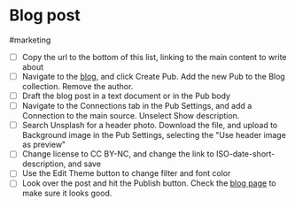 # Blog post

#marketing

- [ ] Copy the url to the bottom of this list, linking to the main content to write about
- [ ] Navigate to the [blog](https://www.mediastudies.press/blog), and click Create Pub. Add the new Pub to the Blog collection. Remove the author. 
- [ ] Draft the blog post in a text document or in the Pub body
- [ ] Navigate to the Connections tab in the Pub Settings, and add a Connection to the main source. Unselect Show description.
- [ ] Search Unsplash for a header photo. Download the file, and upload to Background image in the Pub Settings, selecting the "Use header image as preview"
- [ ] Change license to CC BY-NC, and change the link to ISO-date-short-description, and save
- [ ] Use the Edit Theme button to change filter and font color
- [ ] Look over the post and hit the Publish button. Check the [blog page](https://www.mediastudies.press/blog) to make sure it looks good. 
